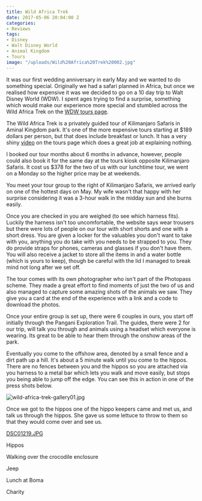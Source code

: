 ```yaml
---
title: Wild Africa Trek
date: 2017-05-06 20:04:00 Z
categories:
- Reviews
tags:
- Disney
- Walt Disney World
- Animal Kingdom
- Tours
image: "/uploads/Wild%20Africa%20Trek%20002.jpg"
---
```


It was our first wedding anniversary in early May and we wanted to do something special. Originally we had a safari planned in Africa, but once we realised how expensive it was we decided to go on a 10 day trip to Walt Disney World (WDW). I spent ages trying to find a surprise, something which would make our experience more special and stumbled across the Wild Africa Trek on the [WDW tours page](https://disneyworld.disney.go.com/events-tours/).

The Wild Africa Trek is a privately guided tour of Kilimanjaro Safaris in Aminal Kingdom park. It's one of the more expensive tours starting at $189 dollars per person, but that does include breakfast or lunch. It has a very shiny [video](https://disneyworld.disney.go.com/events-tours/animal-kingdom/wild-africa-trek/#detailsMediaPlayer=1/0/0/0) on the tours page which does a great job at explaining nothing. 

I booked our tour months about 6 months in advance, however, people could also book it for the same day at the tours kiosk opposite Kilimanjaro Safaris. It cost us $378 for the two of us with our lunchtime tour, we went on a Monday so the higher price may be at weekends.

You meet your tour group to the right of Kilimanjaro Safaris, we arrived early on one of the hottest days on May. My wife wasn't that happy with her surprise considering it was a 3-hour walk in the midday sun and she burns easily.

Once you are checked in you are weighed (to see which harness fits). Luckily the harness isn't too uncomfortable, the website says wear trousers but there were lots of people on our tour with short shorts and one with a short dress. You are given a locker for the valuables you don't want to take with you, anything you do take with you needs to be strapped to you. They do provide straps for phones, cameras and glasses if you don't have them. You will also receive a jacket to store all the items in and a water bottle (which is yours to keep), though be careful with the lid I managed to break mind not long after we set off.

The tour comes with its own photographer who isn't part of the Photopass scheme. They made a great effort to find moments of just the two of us and also managed to capture some amazing shots of the animals we saw. They give you a card at the end of the experience with a link and a code to download the photos.

Once your entire group is set up, there were 6 couples in ours, you start off initially through the Pangani Exploration Trail. The guides, there were 2 for our trip, will talk you through and animals using a headset which everyone is wearing. Its great to be able to hear them through the onshow areas of the park.

Eventually you come to the offshow area, denoted by a small fence and a dirt path up a hill. It's about a 5 minute walk until you come to the hippos. There are no fences between you and the hippos so you are attached via you harness to a metal bar which lets you walk and move easily, but stops you being able to jump off the edge. You can see this in action in one of the press shots below.

![wild-africa-trek-gallery01.jpg](/uploads/wild-africa-trek-gallery01.jpg)

Once we got to the hippos one of the hippo keepers came and met us, and talk us through the hippos. She gave us some lettuce to throw to them so that they would come over and see us.

[DSC01219.JPG](/uploads/DSC01219.JPG)


Hippos

Walking over the crocodile enclosure

Jeep

Lunch at Boma

Charity



